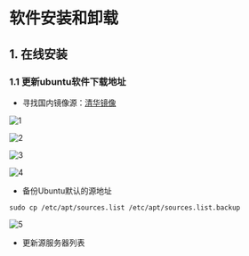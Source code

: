 # 软件安装和卸载

## 1. 在线安装

### 1.1 更新ubuntu软件下载地址

- 寻找国内镜像源：[清华镜像](https://mirrors.tuna.tsinghua.edu.cn)

![1](http://oojl6chve.bkt.clouddn.com//18-5-20/52085950.jpg)

![2](http://oojl6chve.bkt.clouddn.com//18-5-20/57656985.jpg)

![3](http://oojl6chve.bkt.clouddn.com//18-5-20/58229966.jpg)

![4](http://oojl6chve.bkt.clouddn.com//18-5-20/51537418.jpg)

- 备份Ubuntu默认的源地址

```
sudo cp /etc/apt/sources.list /etc/apt/sources.list.backup
```
![5](http://oojl6chve.bkt.clouddn.com//18-5-20/63103174.jpg)

- 更新源服务器列表
